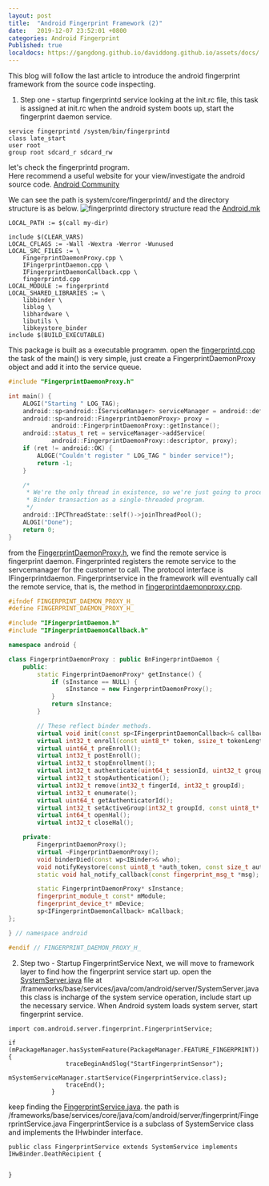 ```yaml
---
layout: post
title:  "Android Fingerprint Framework (2)"
date:   2019-12-07 23:52:01 +0800
categories: Android Fingerprint
Published: true
localdocs: https://gangdong.github.io/daviddong.github.io/assets/docs/
---
```

This blog will follow the last article to introduce the android fingerprint framework from the source code inspecting.

1. Step one - startup fingerprintd service
looking at the init.rc file, this task is assigned at init.rc when the android system boots up, start the fingerprint daemon service.
```
service fingerprintd /system/bin/fingerprintd
class late_start
user root
group root sdcard_r sdcard_rw
``` 
let's check the fingerprintd program.<br> 
Here recommend a useful website for your view/investigate the android source code. [Android Community](https://www.androidos.net.cn/android/10.0.0_r6/xref)

We can see the path is system/core/fingerprintd/ and the directory structure is as below.
![fingerprintd directory structure](https://gangdong.github.io/daviddong.github.io/assets/image/android-fingerprint-framework2-fingerprintd-directory.png)
read the [Android.mk]({{site.url}}/daviddong.github.io/assets/docs/Android.mk)
```android
LOCAL_PATH := $(call my-dir)

include $(CLEAR_VARS)
LOCAL_CFLAGS := -Wall -Wextra -Werror -Wunused
LOCAL_SRC_FILES := \
	FingerprintDaemonProxy.cpp \
	IFingerprintDaemon.cpp \
	IFingerprintDaemonCallback.cpp \
	fingerprintd.cpp
LOCAL_MODULE := fingerprintd
LOCAL_SHARED_LIBRARIES := \
	libbinder \
	liblog \
	libhardware \
	libutils \
	libkeystore_binder
include $(BUILD_EXECUTABLE)
```
This package is built as a executable programm.
open the [fingerprintd.cpp]({{site.url}}/daviddong.github.io/assets/docs/fingerprintd.cpp)
the task of the main() is very simple, just create a FingerprintDaemonProxy object and add it into the service queue. 
```c++
#include "FingerprintDaemonProxy.h"

int main() {
    ALOGI("Starting " LOG_TAG);
    android::sp<android::IServiceManager> serviceManager = android::defaultServiceManager();
    android::sp<android::FingerprintDaemonProxy> proxy =
            android::FingerprintDaemonProxy::getInstance();
    android::status_t ret = serviceManager->addService(
            android::FingerprintDaemonProxy::descriptor, proxy);
    if (ret != android::OK) {
        ALOGE("Couldn't register " LOG_TAG " binder service!");
        return -1;
    }

    /*
     * We're the only thread in existence, so we're just going to process
     * Binder transaction as a single-threaded program.
     */
    android::IPCThreadState::self()->joinThreadPool();
    ALOGI("Done");
    return 0;
}
```
from the [FingerprintDaemonProxy.h]({{site.url}}/daviddong.github.io/assets/docs/FingerprintDaemonProxy.h), we find the remote service is fingerprint daemon. Fingerprinted registers the remote service to the servcemanager for the customer to call.
The protocol interface is IFingerprintdaemon. Fingerprintservice in the framework will eventually call the remote service, that is, the method in [fingerprintdaemonproxy.cpp]({{site.url}}/daviddong.github.io/assets/docs/fingerprintdaemonproxy.cpp).
```c++
#ifndef FINGERPRINT_DAEMON_PROXY_H_
#define FINGERPRINT_DAEMON_PROXY_H_

#include "IFingerprintDaemon.h"
#include "IFingerprintDaemonCallback.h"

namespace android {

class FingerprintDaemonProxy : public BnFingerprintDaemon {
    public:
        static FingerprintDaemonProxy* getInstance() {
            if (sInstance == NULL) {
                sInstance = new FingerprintDaemonProxy();
            }
            return sInstance;
        }

        // These reflect binder methods.
        virtual void init(const sp<IFingerprintDaemonCallback>& callback);
        virtual int32_t enroll(const uint8_t* token, ssize_t tokenLength, int32_t groupId, int32_t timeout);
        virtual uint64_t preEnroll();
        virtual int32_t postEnroll();
        virtual int32_t stopEnrollment();
        virtual int32_t authenticate(uint64_t sessionId, uint32_t groupId);
        virtual int32_t stopAuthentication();
        virtual int32_t remove(int32_t fingerId, int32_t groupId);
        virtual int32_t enumerate();
        virtual uint64_t getAuthenticatorId();
        virtual int32_t setActiveGroup(int32_t groupId, const uint8_t* path, ssize_t pathLen);
        virtual int64_t openHal();
        virtual int32_t closeHal();

    private:
        FingerprintDaemonProxy();
        virtual ~FingerprintDaemonProxy();
        void binderDied(const wp<IBinder>& who);
        void notifyKeystore(const uint8_t *auth_token, const size_t auth_token_length);
        static void hal_notify_callback(const fingerprint_msg_t *msg);

        static FingerprintDaemonProxy* sInstance;
        fingerprint_module_t const* mModule;
        fingerprint_device_t* mDevice;
        sp<IFingerprintDaemonCallback> mCallback;
};

} // namespace android

#endif // FINGERPRINT_DAEMON_PROXY_H_
```
2. Step two - Startup FingerprintService
Next, we will move to framework layer to find how the fingerprint service start up. 
open the [SystemServer.java]({{page.localdocs}}/SystemServer.java) file at /frameworks/base/services/java/com/android/server/SystemServer.java  
this class is incharge of the system service operation, include start up the necessary service.
When Android system loads system server, start fingerprint service.

```
import com.android.server.fingerprint.FingerprintService;

if (mPackageManager.hasSystemFeature(PackageManager.FEATURE_FINGERPRINT)) {
                traceBeginAndSlog("StartFingerprintSensor");
                mSystemServiceManager.startService(FingerprintService.class);
                traceEnd();
            }
```

keep finding the [FingerprintService.java](https://gangdong.github.io/daviddong.github.io/assets/docs/FingerprintService.java).
the path is /frameworks/base/services/core/java/com/android/server/fingerprint/FingerprintService.java
FingerprintService is a subclass of SystemService class and implements the IHwbinder interface.

```
public class FingerprintService extends SystemService implements IHwBinder.DeathRecipient {


}
```